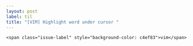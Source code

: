```yaml
---
layout: post
label: til
title: "[VIM] Highlight word under cursor "
---
```


<p>
  
  	<span class="issue-label" style="background-color: c4ef83">vim</span>
  
</p>

